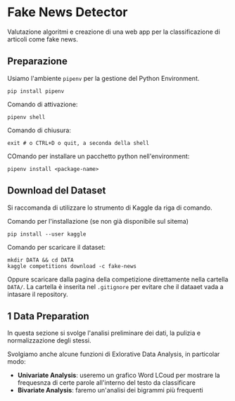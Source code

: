 # Fake News Detector

Valutazione algoritmi e creazione di una web app per la classificazione di articoli come fake news.

## Preparazione

Usiamo l'ambiente `pipenv` per la gestione del Python Environment.

```shell
pip install pipenv
```

Comando di attivazione:

```shell
pipenv shell
```

Comando di chiusura:

```shell
exit # o CTRL+D o quit, a seconda della shell
```

COmando per installare un pacchetto python nell'environment:

```shell
pipenv install <package-name>
```

## Download del Dataset

Si raccomanda di utilizzare lo strumento di Kaggle da riga di comando.

Comando per l'installazione (se non già disponibile sul sitema)

```shell
pip install --user kaggle
```

Comando per scaricare il dataset:

```shell
mkdir DATA && cd DATA
kaggle competitions download -c fake-news
```

Oppure scaricare dalla pagina della competizione direttamente nella cartella `DATA/`.
La cartella è inserita nel `.gitignore` per evitare che il dataaet vada a intasare il repository.

## 1 Data Preparation

In questa sezione si svolge l'analisi preliminare dei dati, la pulizia e normalizzazione degli stessi.

Svolgiamo anche alcune funzioni di Exlorative Data Analysis, in particolar modo:

- **Univariate Analysis**: useremo un grafico Word LCoud per mostrare la frequesnza di certe parole all'interno del testo da classificare
- **Bivariate Analysis**: faremo un'analisi dei bigrammi più frequenti
